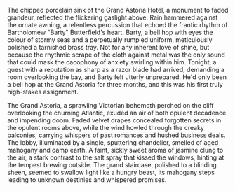 The chipped porcelain sink of the Grand Astoria Hotel, a monument to faded grandeur, reflected the flickering gaslight above.  Rain hammered against the ornate awning, a relentless percussion that echoed the frantic rhythm of Bartholomew "Barty" Butterfield's heart.  Barty, a bell hop with eyes the colour of stormy seas and a perpetually rumpled uniform, meticulously polished a tarnished brass tray.  Not for any inherent love of shine, but because the rhythmic scrape of the cloth against metal was the only sound that could mask the cacophony of anxiety swirling within him.  Tonight, a guest with a reputation as sharp as a razor blade had arrived, demanding a room overlooking the bay, and Barty felt utterly unprepared.  He'd only been a bell hop at the Grand Astoria for three months, and this was his first truly high-stakes assignment.

The Grand Astoria, a sprawling Victorian behemoth perched on the cliff overlooking the churning Atlantic, exuded an air of both opulent decadence and impending doom.  Faded velvet drapes concealed forgotten secrets in the opulent rooms above, while the wind howled through the creaky balconies, carrying whispers of past romances and hushed business deals.  The lobby, illuminated by a single, sputtering chandelier, smelled of aged mahogany and damp earth.  A faint, sickly sweet aroma of jasmine clung to the air, a stark contrast to the salt spray that kissed the windows, hinting at the tempest brewing outside.  The grand staircase, polished to a blinding sheen, seemed to swallow light like a hungry beast, its mahogany steps leading to unknown destinies and whispered promises.
